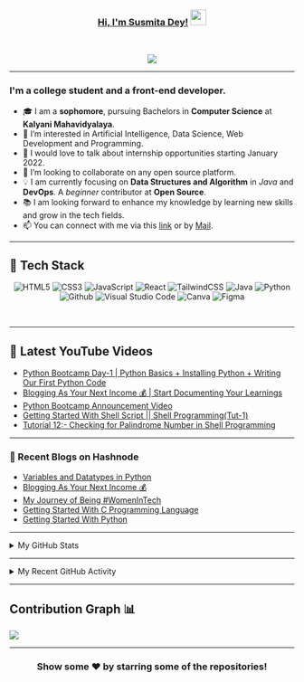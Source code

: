 <!---
Susmita-Dey/Susmita-Dey is a ✨ special ✨ repository because its `README.md` (this file) appears on your GitHub profile.
You can click the Preview link to take a look at your changes.
--->

<h3 align="center">
	<a href="https://susmitadey.github.io/">Hi, I'm Susmita Dey!</a>
  <img src="https://media.giphy.com/media/hvRJCLFzcasrR4ia7z/giphy.gif" width="28">
</h3> <a href="https://github.com/Susmita-Dey/Susmita-Dey/"> </a>
<br/>

<!-- Typing SVG by DenverCoder1 - https://github.com/DenverCoder1/readme-typing-svg -->
<p align="center">
  <a href="https://github.com/DenverCoder1/readme-typing-svg"><img src="https://readme-typing-svg.herokuapp.com?lines=Computer+Science+Student;Front-End+Web+Developer;Open%20Source%20|%20DevOps%20|%20Web+Development%20Enthusiastic;Always%20learning%20new%20things&center=true&width=580&height=45"></a>
</p>

---
<!-- <h1><img src="https://raw.githubusercontent.com/aemmadi/aemmadi/master/wave.gif" width="30px"> Hi, I’m Susmita Dey</h1> -->
<h3>I'm a college student and a front-end developer.</h3>

- 🎓 I am a **sophomore**, pursuing Bachelors in **Computer Science** at **Kalyani Mahavidyalaya**. <br>
- 👀 I’m interested in Artificial Intelligence, Data Science, Web Development and Programming.
- 💬 I would love to talk about internship opportunities starting January 2022.
- 💞️ I’m looking to collaborate on any open source platform.
- 💡 I am currently focusing on **Data Structures and Algorithm** in *Java* and **DevOps**. A *beginner* contributor at **Open Source**. <br>
- 📚 I am looking forward to enhance my knowledge by learning new skills and grow in the tech fields.
- 📫 You can connect with me via this [link](https://bio.link/susmitadey) or by [Mail](mailto:susmitadey475@gmail.com).

---
<!-- <h2>📫 How to reach me:</h2> <br>
<a href="mailto:susmitadey475@gmail.com" target="_blank"><img src="images/official-gmail-icon.svg" alt="Gmail Logo" width="50"></a>&emsp;
<a href="https://www.linkedin.com/in/susmita-dey-15a15a210/" target="_blank"><img src="images/linkedin-icon-2.svg" alt="LinkedIn Logo" width="50"></a>&emsp;
<a href="https://twitter.com/its_SusmitaDey" target="_blank"><img src="images/twitter-6.svg" alt="Twitter Logo" width="80"></a>&emsp;
<a href="https://discord.gg/g7FmxB9uZp" target="_blank"><img src="images/discord-6.svg" alt="Discord Logo" width="60"></a>&emsp;
<a href="https://www.youtube.com/channel/UCsuzc8lqAbgUYo4yzpjtfSw" target="_blank"><img src="images/youtube-3.svg" alt="YouTube Logo" width="60"></a>&emsp;
<a href="https://dev.to/susmitadey"><img src="images/Dev.to image.png" alt="Dev.to Icon" width="70"></a>&emsp;&emsp; 

<hr/> -->
<h2> 🥞 Tech Stack</h2>
<p align="center">
<img alt="HTML5" src="https://img.shields.io/badge/html5-%23fca9ae.svg?style=for-the-badge&logo=html5&logoColor=140200"/>
<img alt="CSS3" src="https://img.shields.io/badge/css3-%23ffd2ce.svg?style=for-the-badge&logo=css3&logoColor=140200"/>
<img alt="JavaScript" src="https://img.shields.io/badge/javascript-%23e4626b.svg?style=for-the-badge&logo=javascript&logoColor=%23F7DF1E"/>
<img alt="React" src="https://img.shields.io/badge/react-%23f2ca61.svg?style=for-the-badge&logo=react&logoColor=%2361DAFB"/>
<img alt="TailwindCSS" src="https://img.shields.io/badge/tailwind css-%23fca9ae.svg?style=for-the-badge&logo=tailwind-css&logoColor=140200"/>
<img alt="Java" src="https://img.shields.io/badge/java-%23e4626b.svg?style=for-the-badge&logo=java&logoColor=140200"/>
<img alt="Python" src="https://img.shields.io/badge/python-%23fca9ae.svg?style=for-the-badge&logo=python&logoColor=140200"/>
<img alt="Github" src="https://img.shields.io/badge/github-%23e4626b.svg?style=for-the-badge&logo=github&logoColor=140200"/>
<img alt="Visual Studio Code" src="https://img.shields.io/badge/Visual Studio Code-f2ca61.svg?style=for-the-badge&logo=visual-studio-code&logoColor=140200"/>
<!-- <img alt="Figma" src="https://img.shields.io/badge/figma-%23ffd2ce.svg?style=for-the-badge&logo=figma&logoColor=140200" /> -->
<img alt="Canva" src="https://img.shields.io/badge/Canva-f2ca61.svg?style=for-the-badge&logo=canva&logoColor=140200"/>
<img alt="Figma" src="https://img.shields.io/badge/figma-%23e4626b.svg?style=for-the-badge&logo=figma&logoColor=140200" />
<!-- <img alt="Adobe After Effects" src="https://img.shields.io/badge/Adobe after effects-%23fca9ae.svg?style=for-the-badge&logo=Adobe-after-effects&logoColor=140200" /> -->
  </p>
<br>

---
## 🎥 Latest YouTube Videos

<!-- YOUTUBE-VIDEOS-LIST:START -->
- [Python Bootcamp Day-1 | Python Basics + Installing Python + Writing Our First Python Code](https://www.youtube.com/watch?v=j6IPc0vXxQA)
- [Blogging As Your Next Income 💰 | Start Documenting Your Learnings](https://www.youtube.com/watch?v=_MGS0JhgaPM)
- [Python Bootcamp Announcement Video](https://www.youtube.com/watch?v=Hpmj15ckXTA)
- [Getting Started With Shell Script || Shell Programming&lpar;Tut-1&rpar;](https://www.youtube.com/watch?v=5kILw3wb_RI)
- [Tutorial 12:- Checking for Palindrome Number in Shell Programming](https://www.youtube.com/watch?v=Sj9NPR8WjHw)
<!-- YOUTUBE-VIDEOS-LIST:END -->

---

### 📙 Recent Blogs on Hashnode
<!-- BLOG-POST-LIST:START -->
- [Variables and Datatypes in Python](https://susmitadey.hashnode.dev/variables-and-datatypes-in-python)
- [Blogging As Your Next Income 💰](https://susmitadey.hashnode.dev/blogging-as-your-next-income)
- [My Journey of Being #WomenInTech](https://susmitadey.hashnode.dev/my-journey-of-being-womenintech)
- [Getting Started With C Programming Language](https://susmitadey.hashnode.dev/getting-started-with-c-programming-language)
- [Getting Started With Python](https://susmitadey.hashnode.dev/getting-started-with-python)
<!-- BLOG-POST-LIST:END -->

---

<!-- ## Stats 📈 -->
<details>
	<summary> My GitHub Stats</summary>
<br>
<p align="center">
<a href="https://github.com/Susmita-Dey">
  <img height="150em" src="https://github-readme-stats.vercel.app/api?username=Susmita-Dey&count_private=true&show_icons=true&bg_color=ffefe7&text_color=140200&title_color=e4626b&border_color=ffd2ce&icon_color=e4626b" />
  <img height="150em" src="https://github-readme-stats-eight-theta.vercel.app/api/top-langs/?username=Susmita-Dey&bg_color=ffefe7&text_color=140200&title_color=e4626b&border_color=ffd2ce&icon_color=e4626b&layout=compact&langs_count=10&exclude_repo=gamebase&hide=objective-c,c,java" />
</a>
</p>
</details>

---
<!-- ## Recent GitHub Activity -->
<details>
	<summary> My Recent GitHub Activity</summary>
<br>
	
<!--START_SECTION:activity-->
1. ❗️ Opened issue [#1](https://github.com/arpit456jain/Interview-Scheduler/issues/1) in [arpit456jain/Interview-Scheduler](https://github.com/arpit456jain/Interview-Scheduler)
2. 🗣 Commented on [#30](https://github.com/ridsuteri/Awesome-Chrome-Extensions/issues/30) in [ridsuteri/Awesome-Chrome-Extensions](https://github.com/ridsuteri/Awesome-Chrome-Extensions)
3. 🗣 Commented on [#30](https://github.com/ridsuteri/Awesome-Chrome-Extensions/issues/30) in [ridsuteri/Awesome-Chrome-Extensions](https://github.com/ridsuteri/Awesome-Chrome-Extensions)
4. 🗣 Commented on [#30](https://github.com/ridsuteri/Awesome-Chrome-Extensions/issues/30) in [ridsuteri/Awesome-Chrome-Extensions](https://github.com/ridsuteri/Awesome-Chrome-Extensions)
5. 💪 Opened PR [#90](https://github.com/DulLabs/bhai-lang/pull/90) in [DulLabs/bhai-lang](https://github.com/DulLabs/bhai-lang)
6. 🗣 Commented on [#88](https://github.com/DulLabs/bhai-lang/issues/88) in [DulLabs/bhai-lang](https://github.com/DulLabs/bhai-lang)
7. ❗️ Opened issue [#88](https://github.com/DulLabs/bhai-lang/issues/88) in [DulLabs/bhai-lang](https://github.com/DulLabs/bhai-lang)
8. 🗣 Commented on [#169](https://github.com/sansyrox/robyn/issues/169) in [sansyrox/robyn](https://github.com/sansyrox/robyn)
9. 🗣 Commented on [#169](https://github.com/sansyrox/robyn/issues/169) in [sansyrox/robyn](https://github.com/sansyrox/robyn)
10. 🎉 Merged PR [#26](https://github.com/Susmita-Dey/Contribute-To-This-Project-First/pull/26) in [Susmita-Dey/Contribute-To-This-Project-First](https://github.com/Susmita-Dey/Contribute-To-This-Project-First)
<!--END_SECTION:activity-->
	
</details>

---

## Contribution Graph 📊

<img
     src="https://activity-graph.herokuapp.com/graph?username=Susmita-Dey&theme=chartreuse-dark"
     />

---
<div align="center">

### Show some ❤️ by starring some of the repositories!

</div>

<!-- ![GitHub metrics](https://metrics.lecoq.io/Susmita-Dey)   -->
